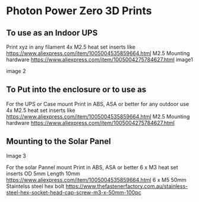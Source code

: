 # Photon Power Zero 3D Prints 

## To use as an Indoor UPS
Print xyz in any filament
4x M2.5 heat set inserts like https://www.aliexpress.com/item/1005004535859664.html
M2.5 Mounting hardware https://www.aliexpress.com/item/1005004275784627.html
image1


image 2

## To Put into the enclosure or to use as
For the UPS or Case mount
Print in ABS, ASA or better for any outdoor use
4x M2.5 heat set inserts like https://www.aliexpress.com/item/1005004535859664.html
M2.5 Mounting hardware https://www.aliexpress.com/item/1005004275784627.html

## Mounting to the Solar Panel
Image 3


For the solar Pannel mount
Print in ABS, ASA or better
6 x M3 heat set inserts OD 5mm Length 10mm https://www.aliexpress.com/item/1005004535859664.html
6 x M5 50mm Staintelss steel hex bolt https://www.thefastenerfactory.com.au/stainless-steel-hex-socket-head-cap-screw-m3-x-50mm-100pc

